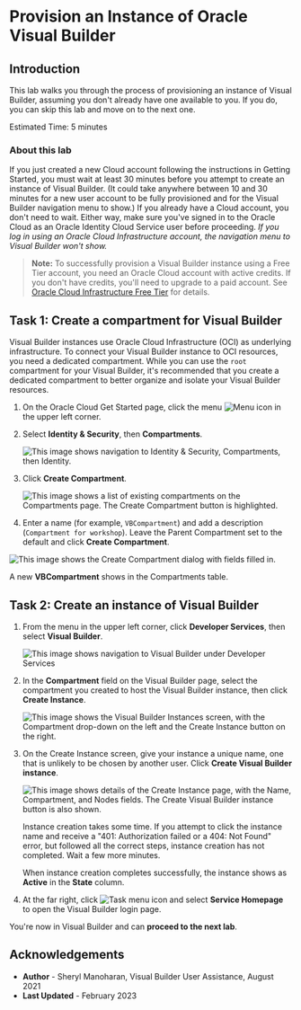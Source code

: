 # Provision an Instance of Oracle Visual Builder

## Introduction

This lab walks you through the process of provisioning an instance of Visual Builder, assuming you don't already have one available to you.  If you do, you can skip this lab and move on to the next one.

Estimated Time:  5 minutes

### About this lab

If you just created a new Cloud account following the instructions in Getting Started, you must wait at least 30 minutes before you attempt to create an instance of Visual Builder. (It could take anywhere between 10 and 30 minutes for a new user account to be fully provisioned and for the Visual Builder navigation menu to show.) If you already have a Cloud account, you don't need to wait. Either way, make sure you've signed in to the Oracle Cloud as an Oracle Identity Cloud Service user before proceeding. *If you log in using an Oracle Cloud Infrastructure account, the navigation menu to Visual Builder won't show.*

> **Note:** To successfully provision a Visual Builder instance using a Free Tier account, you need an Oracle Cloud account with active credits. If you don't have credits, you'll need to upgrade to a paid account. See [Oracle Cloud Infrastructure Free Tier](https://www.oracle.com/cloud/free/#always-free) for details.

## Task 1: Create a compartment for Visual Builder

Visual Builder instances use Oracle Cloud Infrastructure (OCI) as underlying infrastructure. To connect your Visual Builder instance to OCI resources, you need a dedicated compartment. While you can use the `root` compartment for your Visual Builder, it's recommended that you create a dedicated compartment to better organize and isolate your Visual Builder resources.

1. On the Oracle Cloud Get Started page, click the menu ![Menu icon](images/hamburger.png) in the upper left corner.

2. Select **Identity & Security**, then **Compartments**.

    ![This image shows navigation to Identity & Security, Compartments, then Identity.](./images/oci-compartments.png "")

3. Click **Create Compartment**.

   ![This image shows a list of existing compartments on the Compartments page. The Create Compartment button is highlighted.](./images/oci-compartments-create.png "")

4. Enter a name (for example, `VBCompartment`) and add a description (`Compartment for workshop`). Leave the Parent Compartment set to the default and click **Create Compartment**.

  ![This image shows the Create Compartment dialog with fields filled in.](./images/oci-compartments-create-details.png "")

   A new **VBCompartment** shows in the Compartments table.


## Task 2: Create an instance of Visual Builder

1. From the menu in the upper left corner, click **Developer Services**, then select **Visual Builder**.

    ![This image shows navigation to Visual Builder under Developer Services](images/platform.png "")

2. In the **Compartment** field on the Visual Builder page, select the compartment you created to host the Visual Builder instance, then click **Create Instance**.

    ![This image shows the Visual Builder Instances screen, with the Compartment drop-down on the left and the Create Instance button on the right.](images/create-instance.png "")

3. On the Create Instance screen, give your instance a unique name, one that is unlikely to be chosen by another user.  Click **Create Visual Builder instance**.

    ![This image shows details of the Create Instance page, with the Name, Compartment, and Nodes fields. The Create Visual Builder instance button is also shown.](images/detail.png "")

    Instance creation takes some time. If you attempt to click the instance name and receive a "401: Authorization failed or a 404: Not Found" error, but followed all the correct steps, instance creation has not completed. Wait a few more minutes.

    When instance creation completes successfully, the instance shows as **Active** in the **State** column.

4. At the far right, click ![Task menu icon](images/task_menu.png) and select **Service Homepage** to open the Visual Builder login page.

  You're now in Visual Builder and can **proceed to the next lab**.

## Acknowledgements

* **Author** - Sheryl Manoharan, Visual Builder User Assistance, August 2021
* **Last Updated** - February 2023

